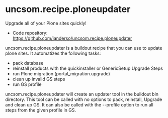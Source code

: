 uncsom.recipe.ploneupdater
==========================

Upgrade all of your Plone sites quickly!

- Code repository: https://github.com/ianderso/uncsom.recipe.ploneupdater


uncsom.recipe.ploneupdater is a buildout recipe that you can use to update
plone sites. It automatizes the following tasks:

 * pack database
 * reinstall products with the quickinstaller or GenericSetup Upgrade Steps
 * run Plone migration (portal_migration.upgrade)
 * clean up invalid GS steps
 * run GS profile

uncsom.recipe.ploneupdater will create an updater tool in the buildout bin
directory. This tool can be called with no options to pack, reinstall, Upgrade
and clean up GS. It can also be called with the --profile option to run all
steps from the given profile in GS.
